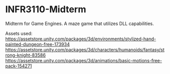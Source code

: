 # INFR3110-Midterm
Midterm for Game Engines. A maze game that utilizes DLL capabilities.

Assets used:
https://assetstore.unity.com/packages/3d/environments/stylized-hand-painted-dungeon-free-173934
https://assetstore.unity.com/packages/3d/characters/humanoids/fantasy/strong-knight-83586
https://assetstore.unity.com/packages/3d/animations/basic-motions-free-pack-154271